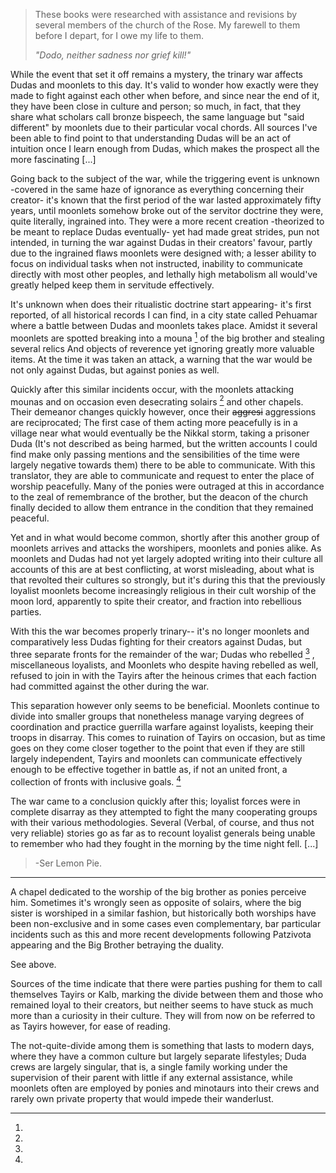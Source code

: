 >These books were researched with assistance and revisions by several members of the church of the Rose. My farewell to them before I depart, for I owe my life to them.
>
> *"Dodo, neither sadness nor grief kill!"*


While the event that set it off remains a mystery, the trinary war affects Dudas and moonlets to this day. It's valid to wonder how exactly were they made to fight against each other when before, and since near the end of it, they have been close in culture and person; so much, in fact, that they share what scholars call bronze bispeech, the same language but "said different" by moonlets due to their particular vocal chords. All sources I've been able to find point to that understanding Dudas will be an act of intuition once I learn enough from Dudas, which makes the prospect all the more fascinating [...]

Going back to the subject of the war, while the triggering event is unknown -covered in the same haze of ignorance as everything concerning their creator- it's known that the first period of the war lasted approximately fifty years, until moonlets somehow broke out of the servitor doctrine they were, quite literally, ingrained into. They were a more recent creation -theorized to be meant to replace Dudas eventually- yet had made great strides, pun not intended, in turning the war against Dudas in their creators' favour, partly due to the ingrained flaws moonlets were designed with; a lesser ability to focus on individual tasks when not instructed, inability to communicate directly with most other peoples, and lethally high metabolism all would've greatly helped keep them in servitude effectively.

It's unknown when does their ritualistic doctrine start appearing- it's first reported, of all historical records I can find, in a city state called Pehuamar where a battle between Dudas and moonlets takes place. Amidst it several moonlets are spotted breaking into a mouna [^mouna] of the big brother and stealing several relics And objects of reverence yet ignoring greatly more valuable items. At the time it was taken an attack, a warning that the war would be not only against Dudas, but against ponies as well.

 Quickly after this similar incidents occur, with the moonlets attacking mounas and on occasion even desecrating solairs [^solair] and other chapels. Their demeanor changes quickly however, once their ~~aggresi~~ aggressions are reciprocated; The first case of them acting more peacefully is in a village near what would eventually be the Nikkal storm, taking a prisoner Duda (It's not described as being harmed, but the written accounts I could find make only passing mentions and the sensibilities of the time were largely negative towards them) there to be able to communicate. With this translator, they are able to communicate and request to enter the place of worship peacefully. Many of the ponies were outraged at this in accordance to the zeal of remembrance of the brother, but the deacon of the church finally decided to allow them entrance in the condition that they remained peaceful.

 Yet and in what would become common, shortly after this another group of moonlets arrives and attacks the worshipers, moonlets and ponies alike. As moonlets and Dudas had not yet largely adopted writing into their culture all accounts of this are at best conflicting, at worst misleading, about what is that revolted their cultures so strongly, but it's during this that the previously loyalist moonlets become increasingly religious in their cult worship of the moon lord, apparently to spite their creator, and fraction into rebellious parties.

 With this the war becomes properly trinary-- it's no longer moonlets and comparatively less Dudas fighting for their creators against Dudas, but three separate fronts for the remainder of the war; Dudas who rebelled [^kalb] , miscellaneous loyalists, and Moonlets who despite having rebelled as well, refused to join in with the Tayirs after the heinous crimes that each faction had committed against the other during the war.

 This separation however only seems to be beneficial. Moonlets continue to divide into smaller groups that nonetheless manage varying degrees of coordination and practice guerrilla warfare against loyalists, keeping their troops in disarray. This comes to ruination of Tayirs on occasion, but as time goes on they come closer together to the point that even if they are still largely independent, Tayirs and moonlets can communicate effectively enough to be effective together in battle as, if not an united front, a collection of fronts with inclusive goals. [^divide]

 The war came to a conclusion quickly after this; loyalist forces were in complete disarray as they attempted to fight the many cooperating groups with their various methodologies. Several (Verbal, of course, and thus not very reliable) stories go as far as to recount loyalist generals being unable to remember who had they fought in the morning by the time night fell. [...]

> -Ser Lemon Pie.

-------------------------------------------------------------

[^mouna]:
A chapel dedicated to the worship of the big brother as ponies perceive him. Sometimes it's wrongly seen as opposite of solairs, where the big sister is worshiped in a similar fashion, but historically both worships have been non-exclusive and in some cases even complementary, bar particular incidents such as this and more recent developments following Patzivota appearing and the Big Brother betraying the duality.

[^solair]:
See above.

[^kalb]:
Sources of the time indicate that there were parties pushing for them to call themselves Tayirs or Kalb, marking the divide between them and those who remained loyal to their creators, but neither seems to have stuck as much more than a curiosity in their culture. They will from now on be referred to as Tayirs however, for ease of reading.

[^divide]:
The not-quite-divide among them is something that lasts to modern days, where they have a common culture but largely separate lifestyles; Duda crews are largely singular, that is, a single family working under the supervision of their parent with little if any external assistance, while moonlets often are employed by ponies and minotaurs into their crews and rarely own private property that would impede their wanderlust.
